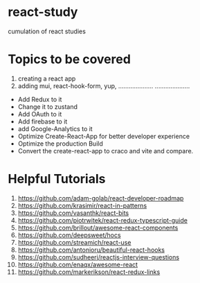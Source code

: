 # react-study
cumulation of react studies


# Topics to be covered
1. creating a react app
2. adding mui, react-hook-form, yup,
....................
....................
* Add Redux to it
* Change it to zustand
* Add OAuth to it
* Add firebase to it
* add Google-Analytics to it
* Optimize Create-React-App for better developer experience
* Optimize the production Build
* Convert the create-react-app to craco and vite and compare.

# Helpful Tutorials
1. https://github.com/adam-golab/react-developer-roadmap
2. https://github.com/krasimir/react-in-patterns
3. https://github.com/vasanthk/react-bits
4. https://github.com/piotrwitek/react-redux-typescript-guide
5. https://github.com/brillout/awesome-react-components
6. https://github.com/deepsweet/hocs
7. https://github.com/streamich/react-use
8. https://github.com/antonioru/beautiful-react-hooks
9. https://github.com/sudheerj/reactjs-interview-questions
10. https://github.com/enaqx/awesome-react
11. https://github.com/markerikson/react-redux-links